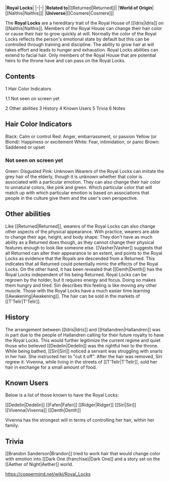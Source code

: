 |**Royal Locks**|
|-|-|
|**Related to**|[[Returned\|Returned]]|
|**World of Origin**|[[Nalthis\|Nalthis]]|
|**Universe**|[[Cosmere\|Cosmere]]|

The **Royal Locks** are a hereditary trait of the Royal House of [[Idris\|Idris]] on [[Nalthis\|Nalthis]].
Members of the Royal House can change their hair color or cause their hair to grow quickly at will. Normally the color of the Royal Locks reflects the person's emotional state by default but this can be controlled through training and discipline. The ability to grow hair at will takes effort and leads to hunger and exhaustion. Royal Locks abilities can extend to facial hair.
Only members of the Royal House that are potential heirs to the throne have and can pass on the Royal Locks.

## Contents

1 Hair Color Indicators

1.1 Not seen on screen yet


2 Other abilities
3 History
4 Known Users
5 Trivia
6 Notes


## Hair Color Indicators
Black: Calm or control
Red: Anger, embarrassment, or passion
Yellow (or Blond): Happiness or excitement
White: Fear, intimidation, or panic
Brown: Saddened or upset
### Not seen on screen yet
Green: Disgusted
Pink: Unknown
Wearers of the Royal Locks can imitate the grey hair of the elderly, though it is unknown whether that color is associated with a particular emotion. They can also change their hair color to unnatural colors, like pink and green. Which particular color that will match up with which particular emotion is based on associations that people in the culture give them and the user's own perspective.

## Other abilities
Like [[Returned\|Returned]], wearers of the Royal Locks can also change other aspects of the physical appearance. With practice, wearers are able to change their age, height, and body shape. They don't have as much ability as a Returned does though, as they cannot change their physical features enough to look like someone else.
[[Vasher\|Vasher]] suggests that all Returned can alter their appearance to an extent, and points to the Royal Locks as evidence that the Royals are descended from a Returned. This indicates that all Returned could potentially mimic the effects of the Royal Locks. On the other hand, it has been revealed that [[Denth\|Denth]] has the Royal Locks independent of his being Returned.
Royal Locks can be regrown by the holder, but it requires energy and focus. Doing so makes them hungry and tired. Siri describes this feeling is like moving any other muscle.
Those with the Royal Locks have a much easier time learning [[Awakening\|Awakening]].
The hair can be sold in the markets of [[T'Telir\|T'Telir]].

## History
The arrangement between [[Idris\|Idris]] and [[Hallandren\|Hallandren]] was in part due to the people of Hallandren calling for their future royalty to have the Royal Locks. This would further legitimize the current regime and quiet those who believed [[Dedelin\|Dedelin]] was the rightful heir to the throne.
While being bathed, [[Siri\|Siri]] noticed a servant was struggling with snarls in her hair. She instructed her to "cut it off". After the hair was removed, Siri regrew it.
Vivenna, while living in the streets of [[T'Telir\|T'Telir]], sold her hair in exchange for a small amount of food.

## Known Users
Below is a list of those known to have the Royal Locks:


[[Dedelin\|Dedelin]]
[[Fafen\|Fafen]]
[[Ridger\|Ridger]]
[[Siri\|Siri]]
[[Vivenna\|Vivenna]]
[[Denth\|Denth]]

Vivenna has the strongest will in terms of controlling her hair, within her family.

## Trivia
[[Brandon Sanderson\|Brandon]] tried to work hair that would change color with emotion into [[Dark One (franchise)\|Dark One]] and a story set on the [[Aether of Night\|Aether]] world.


https://coppermind.net/wiki/Royal_Locks